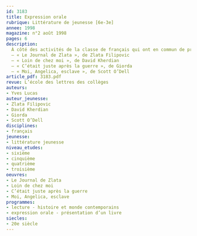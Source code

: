 ```yaml
---
id: 3183
title: Expression orale 
rubrique: Littérature de jeunesse [6e-3e]
annee: 1998
magazine: n°2 août 1998
pages: 6
description: 
  À côté des activités de la classe de français qui ont en commun de prendre le livre comme objet d’analyse, il y a place pour des temps de partage qui favorisent le contact entre le livre et ses lecteurs. À ces derniers revient l’initiative de prendre la parole autour du livre, et au maître celle de jouer le rôle de médiateur entre la communauté de lecteurs et la culture écrite. Des guides de lecture à deux voix sont proposés dans cette rubrique pour l’animation du groupe.
  – « Le Journal de Zlata », de Zlata Filipovic
  – « Loin de chez moi », de David Kherdian
  – « C’était juste après la guerre », de Giorda
  – « Moi, Angelica, esclave », de Scott O’Dell
article_pdf: 3183.pdf
revue: L’école des lettres des collèges
auteurs:
- Yves Lucas
auteur_jeunesse:
- Zlata Filipovic
- David Kherdian
- Giorda
- Scott O’Dell
disciplines:
- français
jeunesse:
- littérature jeunesse
niveau_etudes:
- sixième
- cinquième
- quatrième
- troisième
oeuvres:
- Le Journal de Zlata
- Loin de chez moi
- C’était juste après la guerre
- Moi, Angelica, esclave
programmes:
- lecture - histoire et monde contemporains
- expression orale - présentation d’un livre
siecles:
- 20e siècle
---
```

